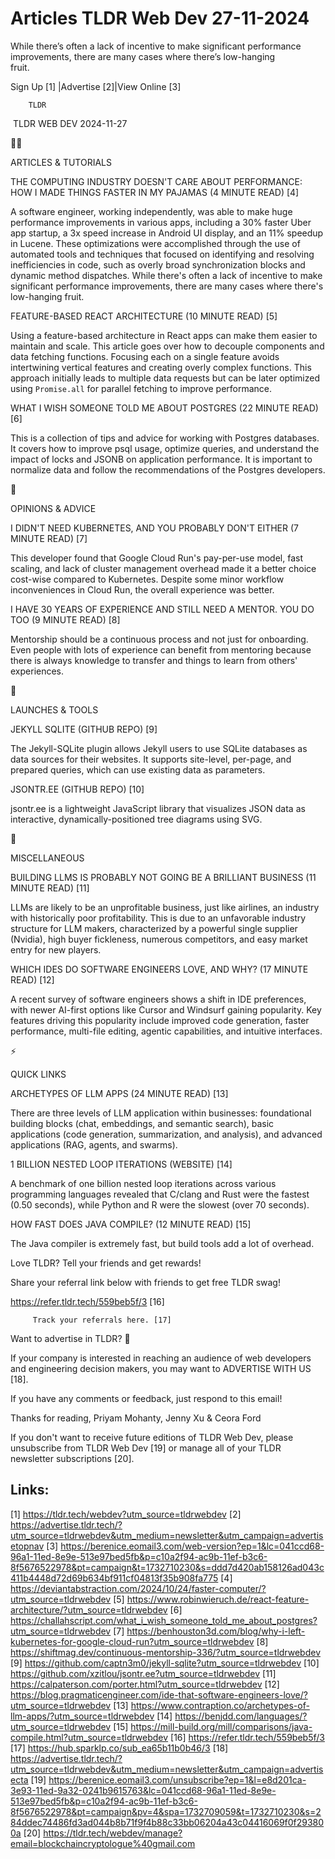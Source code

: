 # Articles TLDR Web Dev 27-11-2024

While there’s often a lack of incentive to make significant
performance improvements, there are many cases where there’s
low-hanging
fruit. ‌ ‌ ‌ ‌ ‌ ‌ ‌ ‌ ‌ ‌ ‌ ‌ ‌ ‌ ‌ ‌ ‌ ‌ ‌ ‌ ‌ ‌ ‌ ‌ ‌ ‌  ‌ ‌ ‌ ‌ ‌ ‌ ‌ ‌ ‌ ‌ ‌ ‌ ‌ ‌ ‌ ‌ ‌ ‌ ‌ ‌ ‌ ‌ ‌ ‌ ‌ ‌ 


 Sign Up [1] |Advertise [2]|View Online [3] 

		TLDR 

 TLDR WEB DEV 2024-11-27

🧑‍💻 

ARTICLES & TUTORIALS

 THE COMPUTING INDUSTRY DOESN'T CARE ABOUT PERFORMANCE: HOW I MADE
THINGS FASTER IN MY PAJAMAS (4 MINUTE READ) [4] 

 A software engineer, working independently, was able to make huge
performance improvements in various apps, including a 30% faster Uber
app startup, a 3x speed increase in Android UI display, and an 11%
speedup in Lucene. These optimizations were accomplished through the
use of automated tools and techniques that focused on identifying and
resolving inefficiencies in code, such as overly broad synchronization
blocks and dynamic method dispatches. While there's often a lack of
incentive to make significant performance improvements, there are many
cases where there's low-hanging fruit. 

 FEATURE-BASED REACT ARCHITECTURE (10 MINUTE READ) [5] 

 Using a feature-based architecture in React apps can make them easier
to maintain and scale. This article goes over how to decouple
components and data fetching functions. Focusing each on a single
feature avoids intertwining vertical features and creating overly
complex functions. This approach initially leads to multiple data
requests but can be later optimized using `Promise.all` for parallel
fetching to improve performance. 

 WHAT I WISH SOMEONE TOLD ME ABOUT POSTGRES (22 MINUTE READ) [6] 

 This is a collection of tips and advice for working with Postgres
databases. It covers how to improve psql usage, optimize queries, and
understand the impact of locks and JSONB on application performance.
It is important to normalize data and follow the recommendations of
the Postgres developers. 

🧠 

OPINIONS & ADVICE

 I DIDN'T NEED KUBERNETES, AND YOU PROBABLY DON'T EITHER (7 MINUTE
READ) [7] 

 This developer found that Google Cloud Run's pay-per-use model, fast
scaling, and lack of cluster management overhead made it a better
choice cost-wise compared to Kubernetes. Despite some minor workflow
inconveniences in Cloud Run, the overall experience was better. 

 I HAVE 30 YEARS OF EXPERIENCE AND STILL NEED A MENTOR. YOU DO TOO (9
MINUTE READ) [8] 

 Mentorship should be a continuous process and not just for
onboarding. Even people with lots of experience can benefit from
mentoring because there is always knowledge to transfer and things to
learn from others' experiences. 

🚀 

LAUNCHES & TOOLS

 JEKYLL SQLITE (GITHUB REPO) [9] 

 The Jekyll-SQLite plugin allows Jekyll users to use SQLite databases
as data sources for their websites. It supports site-level, per-page,
and prepared queries, which can use existing data as parameters. 

 JSONTR.EE (GITHUB REPO) [10] 

 jsontr.ee is a lightweight JavaScript library that visualizes JSON
data as interactive, dynamically-positioned tree diagrams using SVG. 

🎁 

MISCELLANEOUS

 BUILDING LLMS IS PROBABLY NOT GOING BE A BRILLIANT BUSINESS (11
MINUTE READ) [11] 

 LLMs are likely to be an unprofitable business, just like airlines,
an industry with historically poor profitability. This is due to an
unfavorable industry structure for LLM makers, characterized by a
powerful single supplier (Nvidia), high buyer fickleness, numerous
competitors, and easy market entry for new players. 

 WHICH IDES DO SOFTWARE ENGINEERS LOVE, AND WHY? (17 MINUTE READ) [12]


 A recent survey of software engineers shows a shift in IDE
preferences, with newer AI-first options like Cursor and Windsurf
gaining popularity. Key features driving this popularity include
improved code generation, faster performance, multi-file editing,
agentic capabilities, and intuitive interfaces. 

⚡ 

QUICK LINKS

 ARCHETYPES OF LLM APPS (24 MINUTE READ) [13] 

 There are three levels of LLM application within businesses:
foundational building blocks (chat, embeddings, and semantic search),
basic applications (code generation, summarization, and analysis), and
advanced applications (RAG, agents, and swarms). 

 1 BILLION NESTED LOOP ITERATIONS (WEBSITE) [14] 

 A benchmark of one billion nested loop iterations across various
programming languages revealed that C/clang and Rust were the fastest
(0.50 seconds), while Python and R were the slowest (over 70 seconds).


 HOW FAST DOES JAVA COMPILE? (12 MINUTE READ) [15] 

 The Java compiler is extremely fast, but build tools add a lot of
overhead. 

Love TLDR? Tell your friends and get rewards!

 Share your referral link below with friends to get free TLDR swag! 

 https://refer.tldr.tech/559beb5f/3 [16] 

		 Track your referrals here. [17] 

Want to advertise in TLDR? 📰

 If your company is interested in reaching an audience of web
developers and engineering decision makers, you may want to ADVERTISE
WITH US [18]. 

 If you have any comments or feedback, just respond to this email! 

Thanks for reading, 
Priyam Mohanty, Jenny Xu & Ceora Ford 

If you don't want to receive future editions of TLDR Web Dev, please
unsubscribe from TLDR Web Dev [19] or manage all of your TLDR
newsletter subscriptions [20]. 

 

Links:
------
[1] https://tldr.tech/webdev?utm_source=tldrwebdev
[2] https://advertise.tldr.tech/?utm_source=tldrwebdev&utm_medium=newsletter&utm_campaign=advertisetopnav
[3] https://berenice.eomail3.com/web-version?ep=1&lc=041ccd68-96a1-11ed-8e9e-513e97bed5fb&p=c10a2f94-ac9b-11ef-b3c6-8f5676522978&pt=campaign&t=1732710230&s=ddd7d420ab158126ad043c411b4448d72d69b634bf911cf04813f35b908fa775
[4] https://deviantabstraction.com/2024/10/24/faster-computer/?utm_source=tldrwebdev
[5] https://www.robinwieruch.de/react-feature-architecture/?utm_source=tldrwebdev
[6] https://challahscript.com/what_i_wish_someone_told_me_about_postgres?utm_source=tldrwebdev
[7] https://benhouston3d.com/blog/why-i-left-kubernetes-for-google-cloud-run?utm_source=tldrwebdev
[8] https://shiftmag.dev/continuous-mentorship-336/?utm_source=tldrwebdev
[9] https://github.com/captn3m0/jekyll-sqlite?utm_source=tldrwebdev
[10] https://github.com/xzitlou/jsontr.ee?utm_source=tldrwebdev
[11] https://calpaterson.com/porter.html?utm_source=tldrwebdev
[12] https://blog.pragmaticengineer.com/ide-that-software-engineers-love/?utm_source=tldrwebdev
[13] https://www.contraption.co/archetypes-of-llm-apps/?utm_source=tldrwebdev
[14] https://benjdd.com/languages/?utm_source=tldrwebdev
[15] https://mill-build.org/mill/comparisons/java-compile.html?utm_source=tldrwebdev
[16] https://refer.tldr.tech/559beb5f/3
[17] https://hub.sparklp.co/sub_ea65b11b0b46/3
[18] https://advertise.tldr.tech/?utm_source=tldrwebdev&utm_medium=newsletter&utm_campaign=advertisecta
[19] https://berenice.eomail3.com/unsubscribe?ep=1&l=e8d201ca-3e93-11ed-9a32-0241b9615763&lc=041ccd68-96a1-11ed-8e9e-513e97bed5fb&p=c10a2f94-ac9b-11ef-b3c6-8f5676522978&pt=campaign&pv=4&spa=1732709059&t=1732710230&s=284ddec74486fd3ad044b8b71f9f4b88c33bb06204a43c04416069f0f293800a
[20] https://tldr.tech/webdev/manage?email=blockchaincryptologue%40gmail.com
